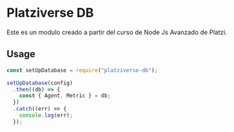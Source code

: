 # Platziverse DB

Este es un modulo creado a partir del curso de Node Js Avanzado de Platzi.

## Usage

```js
const setUpDatabase = require("platziverse-db");

setUpDatabase(config)
  .then((db) => {
    const { Agent, Metric } = db;
  })
  .catch((err) => {
    console.log(err);
  });
```
